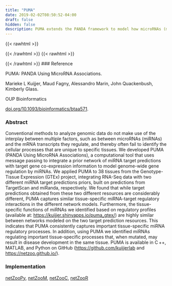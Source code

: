 ```yaml
---
title: "PUMA"
date: 2019-02-02T08:50:52-04:00
draft: false
hidden: false
description: PUMA extends the PANDA framework to model how microRNAs (miRNAs) participate in gene regulatory networks. PUMA networks are bipartite networks that consist of a regulatory layer and a layer of genes being regulated, similar to PANDA networks. While the regulatory layer of PANDA networks consists only of transcription factors (TFs), the regulatory layer of PUMA networks consists of both TFs and miRNAs. A PUMA network is seeded using a combination of input data sources such as motif scans or ChIP-seq data (for TF-gene edges) and an miRNA target prediction tool such as TargetScan or miRanda (for miRNA-gene edges). PUMA uses a message passing framework similar to PANDA to integrate this prior information with gene-gene coexpression and protein-protein interactions to estimate a final regulatory network incorporating miRNAs. Kuijjer and colleagues [7] apply PUMA to 38 GTEx tissues and demonstrate that PUMA can identify important patterns in tissue-specific regulation of genes by miRNA.
---
```


{{< rawhtml >}}
<script type='text/javascript' src='https://d1bxh8uas1mnw7.cloudfront.net/assets/embed.js'></script>
{{< /rawhtml >}}
{{< rawhtml >}}
<div data-badge-popover="right" data-badge-type="donut" data-doi="10.1093/bioinformatics/btaa571" data-hide-no-mentions="true" class="altmetric-embed"></div>
{{< /rawhtml >}}
### Reference

PUMA: PANDA Using MicroRNA Associations. 

Marieke L Kuijjer, Maud Fagny, Alessandro Marin, John Quackenbush, Kimberly Glass.

OUP Bioinformatics

[doi.org/10.1093/bioinformatics/btaa571](https://academic.oup.com/bioinformatics/article/doi/10.1093/bioinformatics/btaa571/5858977).

### Abstract

Conventional methods to analyze genomic data do not make use of the interplay between multiple factors, such as between microRNAs (miRNAs) and the mRNA transcripts they regulate, and thereby often fail to identify the cellular processes that are unique to specific tissues. We developed PUMA (PANDA Using MicroRNA Associations), a computational tool that uses message passing to integrate a prior network of miRNA target predictions with target gene co-expression information to model genome-wide gene regulation by miRNAs. We applied PUMA to 38 tissues from the Genotype-Tissue Expression (GTEx) project, integrating RNA-Seq data with two different miRNA target predictions priors, built on predictions from TargetScan and miRanda, respectively. We found that while target predictions obtained from these two different resources are considerably different, PUMA captures similar tissue-specific miRNA-target regulatory interactions in the different network models. Furthermore, the tissue-specific functions of miRNAs we identified based on regulatory profiles (available at: https://kuijjer.shinyapps.io/puma_gtex/) are highly similar between networks modeled on the two target prediction resources. This indicates that PUMA consistently captures important tissue-specific miRNA regulatory processes. In addition, using PUMA we identified miRNAs regulating important tissue-specific processes that, when mutated, may result in disease development in the same tissue. PUMA is available in C ++, MATLAB, and Python on GitHub (https://github.com/kuijjerlab and https://netzoo.github.io/).

### Implementation

[netZooPy](https://github.com/netZoo/netZooPy), [netZooM](https://github.com/netZoo/netZooM), [netZooC](https://github.com/netZoo/netZooC), [netZooR](https://github.com/netZoo/netZooR)
